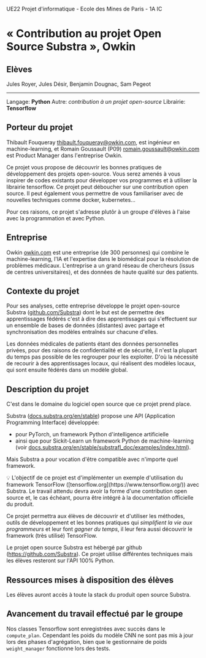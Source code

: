 UE22 Projet d'informatique - Ecole des Mines de Paris - 1A IC
# « Contribution au projet Open Source Substra », Owkin 

## Elèves

Jules Royer, Jules Désir, Benjamin Dougnac, Sam Pegeot

---

Langage: **Python**
Autre: *contribution à un projet open-source*
Librairie: **Tensorflow**

## Porteur du projet

Thibault Fouqueray [thibault.fouqueray@owkin.com](mailto:thibault.fouqueray@owkin.com), est ingénieur en machine-learning, et Romain Goussault (P09) [romain.goussault@owkin.com](mailto:romain.goussault@owkin.com) est Product Manager dans l'entreprise Owkin.

Ce projet vous propose de découvrir les bonnes pratiques de développement des projets open-source. Vous serez amenés à vous inspirer de codes existants pour développer vos programmes et à utiliser la librairie tensorflow. Ce projet peut déboucher sur une contribution open source. Il peut également vous permettre de vous familiariser avec de nouvelles techniques comme docker, kubernetes...

Pour ces raisons, ce projet s'adresse plutôr à un groupe d'élèves à l'aise avec la programmation et avec Python.

## Entreprise

Owkin [owkin.com](https://owkin.com/) est une entreprise (de 300 personnes) qui combine le machine-learning, l'IA et l'expertise dans le biomédical pour la résolution de problèmes médicaux. L'entreprise a un grand réseau de chercheurs (issus de centres universitaires), et des données de haute qualité sur des patients.

## Contexte du projet

Pour ses analyses, cette entreprise développe le projet open-source Substra ([github.com/Substra](https://github.com/Substra)) dont le but est de permettre des apprentissages fédérés c'est à dire des apprentissages qui s'effectuent sur un ensemble de bases de données (distantes) avec partage et synchronisation des modèles entraînés sur chacune d'elles.

Les données médicales de patients étant des données personnelles privées, pour des raisons de confidentialité et de sécurité, il n'est la plupart du temps pas possible de les regrouper pour les exploiter. D'où la nécessité de recourir à des apprentissages locaux, qui réalisent des modèles locaux, qui sont ensuite fédérés dans un modèle global.

## Description du projet

C'est dans le domaine du logiciel open source que ce projet prend place.

Substra ([docs.substra.org/en/stable](https://docs.substra.org/en/stable)) propose une API (Application Programming Interface) développée:

- pour PyTorch, un framework Python d'intelligence artificielle
- ainsi que pour Sickit-Learn un framework Python de machine-learning (voir [docs.substra.org/en/stable/substrafl_doc/examples/index.html](https://docs.substra.org/en/stable/substrafl_doc/examples/index.html)).

Mais Substra a pour vocation d'être compatible avec n'importe quel framework.

<aside>
💡 L'objectif de ce projet est d'implémenter un exemple d'utilisation du framework TensorFlow ([tensorflow.org](https://www.tensorflow.org/)) avec Substra. Le travail attendu devra avoir la forme d'une contribution open source et, le cas échéant, pourra être intégré à la documentation officielle du produit.

</aside>

Ce projet permettra aux élèves de découvrir et d'utiliser les méthodes, outils de développement et les bonnes pratiques qui *simplifient la vie aux programmeurs* et leur font *gagner du temps*, il leur fera aussi découvrir le framework (très utilisé) TensorFlow.

Le projet open source Substra est hébergé par github (https://github.com/Substra). Ce projet utilise différentes techniques mais les élèves resteront sur l'API 100% Python.

## Ressources mises à disposition des élèves

Les élèves auront accès à toute la stack du produit open source Substra.

## Avancement du travail effectué par le groupe

Nos classes Tensorflow sont enregistrées avec succès dans le `compute_plan`. Cependant les poids du modèle CNN ne sont pas mis à jour lors des phases d'agrégation, bien que le gestionnaire de poids `weight_manager` fonctionne lors des tests. 
